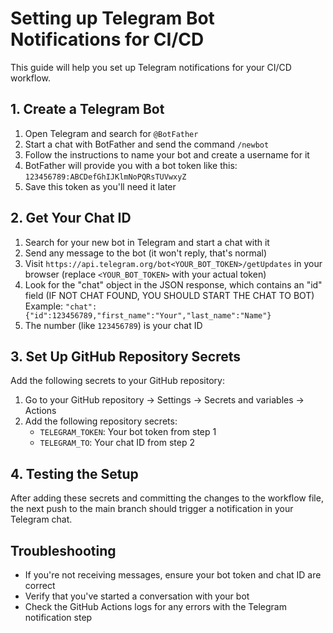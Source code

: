 # Setting up Telegram Bot Notifications for CI/CD

This guide will help you set up Telegram notifications for your CI/CD workflow.

## 1. Create a Telegram Bot

1. Open Telegram and search for `@BotFather`
2. Start a chat with BotFather and send the command `/newbot`
3. Follow the instructions to name your bot and create a username for it
4. BotFather will provide you with a bot token like this: `123456789:ABCDefGhIJKlmNoPQRsTUVwxyZ`
5. Save this token as you'll need it later

## 2. Get Your Chat ID

1. Search for your new bot in Telegram and start a chat with it
2. Send any message to the bot (it won't reply, that's normal)
3. Visit `https://api.telegram.org/bot<YOUR_BOT_TOKEN>/getUpdates` in your browser
   (replace `<YOUR_BOT_TOKEN>` with your actual token)
4. Look for the "chat" object in the JSON response, which contains an "id" field (IF NOT CHAT FOUND, YOU SHOULD START THE CHAT TO BOT)
   Example: `"chat":{"id":123456789,"first_name":"Your","last_name":"Name"}`
5. The number (like `123456789`) is your chat ID

## 3. Set Up GitHub Repository Secrets

Add the following secrets to your GitHub repository:

1. Go to your GitHub repository → Settings → Secrets and variables → Actions
2. Add the following repository secrets:
   - `TELEGRAM_TOKEN`: Your bot token from step 1
   - `TELEGRAM_TO`: Your chat ID from step 2

## 4. Testing the Setup

After adding these secrets and committing the changes to the workflow file, the next push to the main branch should trigger a notification in your Telegram chat.

## Troubleshooting

- If you're not receiving messages, ensure your bot token and chat ID are correct
- Verify that you've started a conversation with your bot
- Check the GitHub Actions logs for any errors with the Telegram notification step
